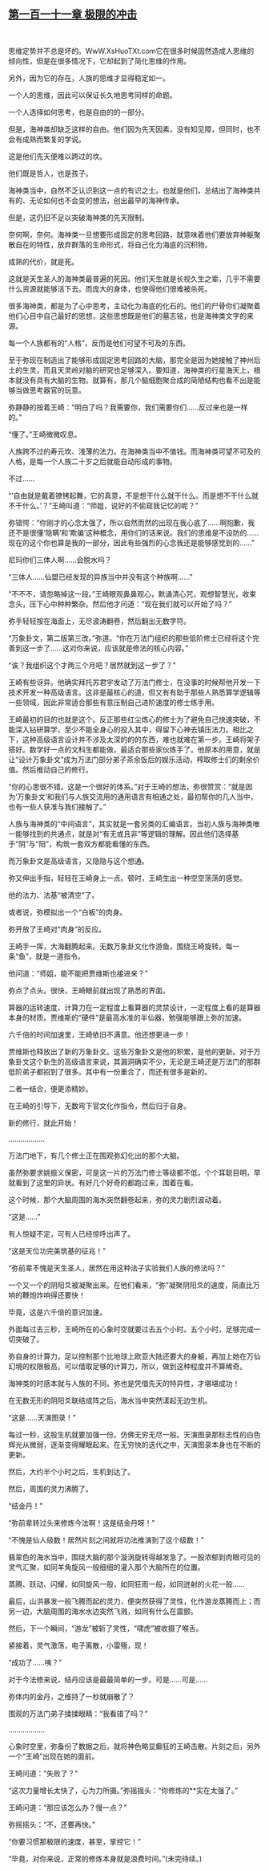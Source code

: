 ## [第一百一十一章 极限的冲击](https://www.xxbiquge.com/11_11207/9042507.html)
﻿

  思维定势并不总是坏的。WwW.XsHuoTXt.com它在很多时候固然造成人思维的倾向性，但是在很多情况下，它却起到了简化思维的作用。

  另外，因为它的存在，人族的思维才显得稳定如一。

  一个人的思维，因此可以保证长久地思考同样的命题。

  一个人选择如何思考，也是自由的的一部分。

  但是，海神类却缺乏这样的自由。他们因为先天因素，没有知见障，但同时，也不会有成熟而繁复的学说。

  这是他们先天便难以跨过的坎。

  他们既是哲人，也是孩子。

  海神类当中，自然不乏认识到这一点的有识之士。也就是他们，总结出了海神类共有的、无论如何也不会变的想法，创出最早的海神传承。

  但是，这仍旧不足以突破海神类的先天限制。

  奈何啊，奈何。海神类一旦想要形成固定的思考回路，就意味着他们要放弃神躯聚散自在的特性，放弃群落的生命形式，将自己化为海底的沉积物。

  成熟的代价，就是死。

  这就是天生圣人的海神类最普遍的死因。他们天生就是长视久生之辈，几乎不需要什么资源就能够活下去。而庞大的身体，也使得他们很难被杀死。

  很多海神类，都是为了心中思考，主动化为海底的化石的。他们的尸骨你们凝聚着他们心目中自己最好的思想，这些思想既是他们的墓志铭，也是海神类文字的来源。

  每一个人族都有的“人格”，反而是他们可望不可及的东西。

  至于弥现在制造出了能够形成固定思考回路的大脑，那完全是因为她接触了神州后土的生灵，而且天灵岭对脑的研究也足够深入。要知道，海神类的行星海天上，根本就没有具有大脑的生物。就算有，那几个脑细胞聚合成的简陋结构也看不出是能够当做思考器官的玩意。

  弥静静的按着王崎：“明白了吗？我需要你，我们需要你们……反过来也是一样的。”

  “懂了。”王崎微微叹息。

  人族跨不过的寿元坎、浅薄的法力。在海神类当中不值钱。而海神类可望不可及的人格，是每一个人族二十岁之后就能自动形成的事物。

  不过……

  “‘自由就是戴着镣铐起舞，它的真意，不是想干什么就干什么。而是想不干什么就不干什么。’？”王崎叫道：“师姐，说好的不偷窥我记忆的呢？”

  弥错愕：“你刚才的心念太强了，所以自然而然的出现在我心底了……啊抱歉，我还不是很懂‘隐瞒’和‘欺骗’这种概念，用你们的话来说。我们的思维是不设防的……现在的这个你也算是我的一部分，因此有些强烈的心念我还是能够感觉到的……”

  尼玛你们三体人啊……会脱水吗？

  “三体人……仙盟已经发现的异族当中并没有这个种族啊……”

  “不不不，请忽略掉这一段。”王崎眼观鼻鼻观心，默诵清心咒，观想智慧光，收束念头，压下心中种种繁杂。然后他才问道：“现在我们就可以开始了吗？”

  弥手轻轻按在海面上，无尽波涛翻卷，然后翻出无数字符。

  “万象卦文，第二版第三改。”弥道。“你在万法门组织的那些低阶修士已经将这个完善到这一步了……这对你来说，应该就是修法的核心内容。”

  “诶？我组织这个才两三个月吧？居然就到这一步了？”

  王崎有些讶异。他确实拜托苏君宇发动了万法门修士，在没事的时候帮他开发一下技术开发一种高级语言。这非是最核心的道，但又有有助于那些人熟悉算学逻辑等一些领域，因此非常适合那些有意压制自己进阶速度的修士练手用。

  王崎最初的目的也就是这个。反正那些红尘炼心的修士为了避免自己快速突破，不能深入钻研算学，至少不能全身心的投入其中，得留下心神去镇压法力。相比之下，这种高级语言设计并不涉及太深的的的东西，难也就难在第一步。王崎将架子搭好。数学好一点的文科生都能做，最适合那些家伙练手了。他原本的用意，就是让“设计万象卦文”成为万法门部分弟子茶余饭后的娱乐活动，榨取修士们的剩余价值。然后推动自己的修行。

  “你的心思很不错。这是一个很好的体系。”对于王崎的想法，弥很赞赏：“就是因为‘万象卦文’和我们与人族交流用的通用语言有相通之处，最初帮你的几人当中，也有一些人获准与我们接触了。”

  人族与海神类的“中间语言”，其实就是一套另类的汇编语言。当初人族与海神类唯一能够找到的共通点，就是对“有无或且非”等逻辑的理解。因此他们选择基于“阴”与“阳”，构筑一套双方都能看懂的东西。

  而万象卦文是高级语言，又隐隐与这个想通。

  弥又伸出手指，轻轻在王崎身上一点。顿时，王崎生出一种空空荡荡的感觉。

  他的法力、法基“被清空”了。

  或者说，弥模拟出一个“白板”的肉身。

  弥开放了王崎对“肉身”的反应。

  王崎手一挥，大海翻腾起来。无数万象卦文化作游鱼，围绕王崎旋转。每一条“鱼”，就是一道指令。

  他问道：“师姐，能不能把贾维斯也接进来？”

  弥点了点头。很快，王崎眼前就出现了熟悉的界面。

  算器的运转速度、计算力在一定程度上看算器的灵禁设计，一定程度上看的是算器本身的材质。贾维斯的“硬件”是最高水准的半仙器，勉强能够跟上弥的加速。

  六千倍的时间加速里，王崎依旧不满意。他还想更进一步！

  贾维斯也释放出了新的万象卦文。这些万象卦文是他的积累，是他的更新。对于万象卦文这个新生的高级语言来说，其漏洞确实不少，无论是王崎还是万法门的那群低阶弟子都招到了很多。其中有一份重合了，而还有很多是新的。

  二者一结合，便更添精妙。

  在王崎的引导下，无数弯下官文化作指令，然后归于自身。

  新的修行，就此开始！

  ………………

  万法门地下，有几个修士正在围观弥幻化出的那个大脑。

  虽然弥要求姚振义保密，可是这一片的万法门修士等级都不低，个个耳聪目明，早就看到了这里的异状。有好几个好奇的都跑过来，围着在看。

  这个时候，那个大脑周围的海水突然翻卷起来，弥的灵力剧烈波动着。

  “这是……”

  有人惊疑不定，可有人已经惊呼出声了。

  “这是天位功完美筑基的征兆！”

  “弥前辈不愧是天生圣人，居然在用这种法子实验我们人族的修法吗？”

  一个又一个的阴阳爻被凝聚出来。在他们看来，“弥”凝聚阴阳爻的速度，简直比万响的鞭炮炸响得还要快！

  毕竟，这是六千倍的意识加速。

  外面每过去三秒，王崎所在的心象时空就要过去五个小时。五个小时，足够完成一切突破了。

  弥自身的计算力，足以控制那个比地球上欧亚大陆还要大的身躯，再加上她在万仙幻境的权限极高，可以借取足够的计算力，所以，做到这种程度并不算稀奇。

  海神类的时感本就与人族的不同。弥也是凭借先天的特异性，才堪堪成功！

  在无数无形的阴阳爻联结成阵之后，海水当中突然漾起无边生机。

  “这是……天演图录！”

  每过一秒，这股生机就要加强一份。仿佛无穷无尽一般。天演图录那标志性的白色辉光从微弱，逐渐变得耀眼起来。在无穷快的迭代之中，天演图录本身也在不断的更新。

  然后，大约半个小时之后，生机到达了。

  然后，周围的灵力沸腾了。

  “结金丹！”

  “弥前辈转过头来修炼今法啊！这是结金丹呀！”

  “不愧是仙人级数！居然片刻之间就将功法推演到了这个级数！”

  翡翠色的海水当中，围绕大脑的那个漩涡旋转得越发急了。一股浓郁到肉眼可见的灵气汇聚，如同羊角旋风一般细细的灌入那个大脑所在的位置。

  蒸腾、跃动、闪耀，如同旋风一般，如同狂雨一般，如同迸射的火花一般……

  最后，山洪暴发一般飞腾而起的灵力，便突然获得了灵性，化作游龙蒸腾而上；而另一边，大脑周围的海水水边突然飞溅，如同有什么在震颤。

  然后，下一个瞬间，“游龙”被斩了灵性，“啸虎”被收摄了喉舌。

  紧接着，灵气激荡，电子离散，小雷殛，现！

  “成功了……咦？”

  对于今法修来说，结丹应该是最最简单的一步。可是……可是……

  弥体内的金丹，之维持了一秒就崩散了？

  围观的万法门弟子揉揉眼睛：“我看错了吗？”

  ………………

  心象时空里，弥备份了数据之后，就将神色略显癫狂的王崎击散。片刻之后，另外一个“王崎”出现在她的面前。

  王崎问道：“失败了？”

  “这次力量增长太快了，心为力所摄。”弥摇摇头：“你修炼的**实在太强了。”

  王崎问道：“那应该怎么办？慢一点？”

  弥摇摇头：“不，还要再快。”

  “你要习惯那极限的速度，甚至，掌控它！”

  “毕竟，对你来说，正常的修炼本身就是浪费时间。”(未完待续。)

